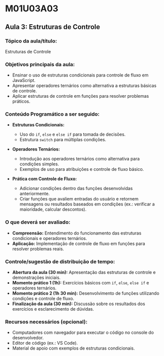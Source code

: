 # **M01U03A03**

## **Aula 3: Estruturas de Controle**

### **Tópico da aula/título:**  

Estruturas de Controle

### **Objetivos principais da aula:**  

- Ensinar o uso de estruturas condicionais para controle de fluxo em JavaScript.  
- Apresentar operadores ternários como alternativa a estruturas básicas de controle.  
- Aplicar estruturas de controle em funções para resolver problemas práticos.  

### **Conteúdo Programático a ser seguido:**  

- **Estruturas Condicionais:**  
  - Uso do `if`, `else` e `else if` para tomada de decisões.  
  - Estrutura `switch` para múltiplas condições.  

- **Operadores Ternários:**  
  - Introdução aos operadores ternários como alternativa para condições simples.  
  - Exemplos de uso para atribuições e controle de fluxo básico.  

- **Prática com Controle de Fluxo:**  
  - Adicionar condições dentro das funções desenvolvidas anteriormente.  
  - Criar funções que avaliem entradas do usuário e retornem mensagens ou resultados baseados em condições (ex.: verificar a maioridade, calcular descontos).  

### **O que deverá ser avaliado:**  

- **Compreensão:** Entendimento do funcionamento das estruturas condicionais e operadores ternários.  
- **Aplicação:** Implementação de controle de fluxo em funções para resolver problemas reais.  

### **Controle/sugestão de distribuição de tempo:**  

- **Abertura da aula (30 min):** Apresentação das estruturas de controle e demonstrações iniciais.  
- **Momento prático 1 (1h):** Exercícios básicos com `if`, `else`, `else if` e operadores ternários.  
- **Momento prático 2 (1h 30 min):** Desenvolvimento de funções utilizando condições e controle de fluxo.  
- **Finalização da aula (30 min):** Discussão sobre os resultados dos exercícios e esclarecimento de dúvidas.  

### **Recursos necessários (opcional):**  

- Computadores com navegador para executar o código no console do desenvolvedor.  
- Editor de código (ex.: VS Code).  
- Material de apoio com exemplos de estruturas condicionais.  
